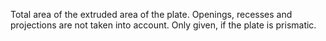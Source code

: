 ﻿Total area of the extruded area of the plate. Openings, recesses and projections are not taken into account. Only given, if the plate is prismatic.
